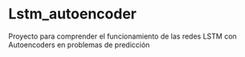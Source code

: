# Lstm_autoencoder
Proyecto para comprender el funcionamiento de las redes LSTM con Autoencoders en problemas de predicción
